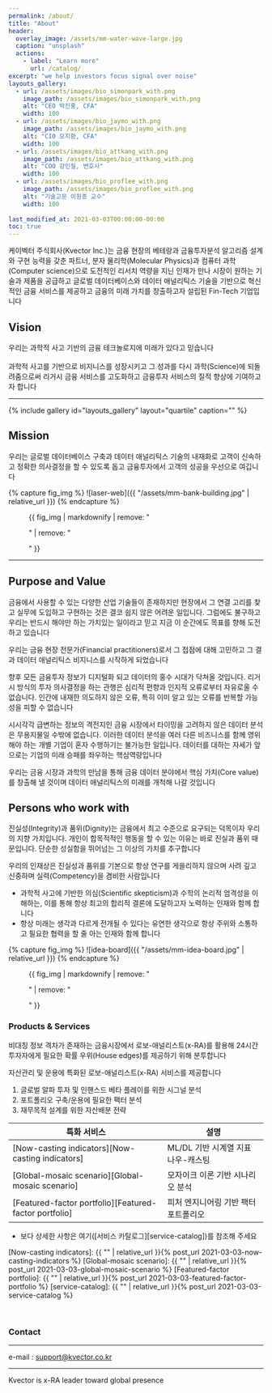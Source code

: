 ```yaml
---
permalink: /about/
title: "About"
header:
  overlay_image: /assets/mm-water-wave-large.jpg
  caption: "unsplash"
  actions:
    - label: "Learn more"
      url: /catalog/
excerpt: "we help investors focus signal over noise"
layouts_gallery:
  - url: /assets/images/bio_simonpark_with.png
    image_path: /assets/images/bio_simonpark_with.png
    alt: "CEO 박진홍, CFA"
    width: 100
  - url: /assets/images/bio_jaymo_with.png
    image_path: /assets/images/bio_jaymo_with.png
    alt: "CIO 모지환, CFA"
    width: 100
  - url: /assets/images/bio_attkang_with.png
    image_path: /assets/images/bio_attkang_with.png
    alt: "COO 강인철, 변호사"
    width: 100
  - url: /assets/images/bio_proflee_with.png
    image_path: /assets/images/bio_proflee_with.png
    alt: "기술고문 이원종 교수"
    width: 100
    
last_modified_at: 2021-03-03T00:00:00-00:00
toc: true
---
```


케이벡터 주식회사(Kvector Inc.)는 금융 현장의 베테랑과 금융투자분석 알고리즘 설계와 구현 능력을 갖춘 파트너,
분자 물리학(Molecular Physics)과 컴퓨터 과학(Computer science)으로 도전적인 리서치 역량을 지닌 인재가 만나
시장이 원하는 기술과 제품을 공급하고 글로벌 데이터베이스와 데이터 애널리틱스 기술을 기반으로
혁신적인 금융 서비스를 제공하고 금융의 미래 가치를 창출하고자 설립된 Fin-Tech 기업입니다


## Vision

우리는 과학적 사고 기반의 금융 테크놀로지에 미래가 있다고 믿습니다 <br/><br/>
과학적 사고를 기반으로 비지니스를 성장시키고 그 성과를 다시 과학(Science)에 되돌려줌으로써
리거시 금융 서비스를 고도화하고 금융투자 서비스의 질적 향상에 기여하고자 합니다  <br/>

------

{% include gallery id="layouts_gallery" layout="quartile" caption="" %}


## Mission

우리는 글로벌 데이터베이스 구축과 데이터 애널리틱스 기술의 내재화로 고객이 신속하고 정확한 의사결정을 할 수 있도록 돕고 금융투자에서 고객의 성공을 우선으로 여깁니다 <br/>

{% capture fig_img %}
![laser-web]({{ "/assets/mm-bank-building.jpg" | relative_url }})
{% endcapture %}

<figure>
  {{ fig_img | markdownify | remove: "<p>" | remove: "</p>" }}
  <figcaption></figcaption>
</figure>

---


## Purpose and Value

금융에서 사용할 수 있는 다양한 산업 기술들이 존재하지만 현장에서 그 연결 고리를 찾고 실무에 도입하고 구현하는 것은 결코 쉽지 않은 어려운 일입니다. 그럼에도 불구하고 우리는 반드시 해야만 하는 가치있는 일이라고 믿고 지금 이 순간에도 목표를 향해 도전하고 있습니다 <br/>

우리는 금융 현장 전문가(Financial practitioners)로서 그 접점에 대해 고민하고 그 결과 데이터 애널리틱스 비지니스를 시작하게 되었습니다 <br/>

향후 모든 금융투자 정보가 디지털화 되고 데이터의 홍수 시대가 닥쳐올 것입니다. 리거시 방식의 투자 의사결정을 하는 관행은 심리적 편향과 인지적 오류로부터 자유로울 수 없습니다. 인간에 내재한 의도하지 않은 오류, 특히 이미 알고 있는 오류를 반복할 가능성을 피할 수 없습니다 <br/>

시시각각 급변하는 정보의 격전지인 금융 시장에서 타이밍을 고려하지 않은 데이터 분석은 무용지물일 수밖에 없습니다. 이러한 데이터 분석을 여러 다른 비즈니스를 함께 영위해야 하는 개별 기업이 혼자 수행하기는 불가능한 일입니다. 데이터를 대하는 자세가 앞으로는 기업의 미래 승패를 좌우하는 핵심역량입니다 <br/>

우리는 금융 시장과 과학의 만남을 통해 금융 데이터 분야에서 핵심 가치(Core value)를 창출해 낼 것이며 데이터 애널리틱스의 미래를 개척해 나갈 것입니다 <br/>


## Persons who work with

진실성(Integrity)과 품위(Dignity)는 금융에서 최고 수준으로 요구되는 덕목이자 우리의 지향 가치입니다.  개인이 합목적적인 행동을 할 수 있는 이유는 바로 진실과 품위 때문입니다. 단순한 성실함을 뛰어넘는 그 이상의 가치를 추구합니다 <br/>

우리의 인재상은 진실성과 품위를 기본으로 항상 연구를 게을리하지 않으며 사려 깊고 신중하며 실력(Competency)을 겸비한 사람입니다 <br/>
- 과학적 사고에 기반한 의심(Scientific skepticism)과 수학의 논리적 엄격성을 이해하는, 이를 통해 항상 최고의 합리적 결론에 도달하고자 노력하는 인재와 함께 합니다 <br/>
- 항상 미래는 생각과 다르게 전개될 수 있다는 유연한 생각으로 항상 주위와 소통하고 필요한 협력을 할 줄 아는 인재와 함께 합니다 <br/>

{% capture fig_img %}
![idea-board]({{ "/assets/mm-idea-board.jpg" | relative_url }})
{% endcapture %}

<figure>
  {{ fig_img | markdownify | remove: "<p>" | remove: "</p>" }}
  <figcaption></figcaption>
</figure>

### Products & Services

비대칭 정보 격차가 존재하는 금융시장에서 로보-애널리스트(x-RA)를 활용해 24시간 투자자에게 필요한 확률 우위(House edges)를 제공하기 위해 분투합니다

자산관리 및 운용에 특화된 로보-애널리스트(x-RA) 서비스를 제공합니다 <br/>

1. 글로벌 알파 투자 및 인핸스드 베타 플레이를 위한 시그널 분석 <br/>
2. 포트폴리오 구축/운용에 필요한 팩터 분석 <br/>
3. 재무목적 설계를 위한 자산배분 전략 <br/>


| 특화 서비스                                            | 설명                                 |
| ------------------------------------------------------ | ------------------------------------ |
| [Now-casting indicators][Now-casting indicators]       | ML/DL 기반 시계열 지표 나우-캐스팅   |
| [Global-mosaic scenario][Global-mosaic scenario]       | 모자이크 이론 기반 시나리오 분석     |
| [Featured-factor portfolio][Featured-factor portfolio] | 피처 엔지니어링 기반 팩터 포트폴리오 |

* 보다 상세한 사항은 여기([서비스 카탈로그][service-catalog])를 참조해 주세요 

[Now-casting indicators]: {{ "" | relative_url }}{% post_url 2021-03-03-now-casting-indicators %}
[Global-mosaic scenario]: {{ "" | relative_url }}{% post_url 2021-03-03-global-mosaic-scenario %}
[Featured-factor portfolio]: {{ "" | relative_url }}{% post_url 2021-03-03-featured-factor-portfolio %}
[service-catalog]: {{ "" | relative_url }}{% post_url 2021-03-03-service-catalog %}

<br/>


<h3>Contact</h3><a href='#contact'></a>

---

e-mail : support@kvector.co.kr

---
Kvector is x-RA leader toward global presence

